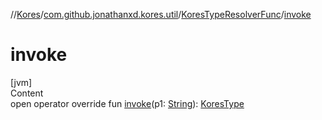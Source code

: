 //[Kores](../../index.md)/[com.github.jonathanxd.kores.util](../index.md)/[KoresTypeResolverFunc](index.md)/[invoke](invoke.md)



# invoke  
[jvm]  
Content  
open operator override fun [invoke](invoke.md)(p1: [String](https://kotlinlang.org/api/latest/jvm/stdlib/kotlin/-string/index.html)): [KoresType](../../com.github.jonathanxd.kores.type/-kores-type/index.md)  



